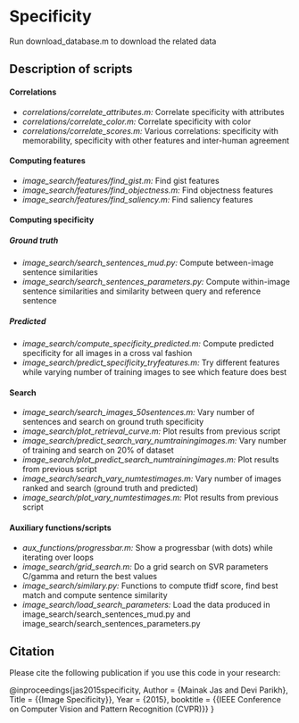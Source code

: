 Specificity
===========

Run download_database.m to download the related data

Description of scripts
----------------------

#### Correlations

* _correlations/correlate_attributes.m:_ Correlate specificity with attributes
* _correlations/correlate_color.m:_ Correlate specificity with color
* _correlations/correlate_scores.m:_ Various correlations: specificity with memorability, specificity with other features and inter-human agreement

#### Computing features

* _image_search/features/find_gist.m:_ Find gist features
* _image_search/features/find_objectness.m:_ Find objectness features
* _image_search/features/find_saliency.m:_ Find saliency features

#### Computing specificity

##### Ground truth
* _image_search/search_sentences_mud.py:_ Compute between-image sentence similarities
* _image_search/search_sentences_parameters.py:_ Compute within-image sentence similarities and similarity between query and reference sentence

##### Predicted
* _image_search/compute_specificity_predicted.m:_ Compute predicted specificity for all images in a cross val fashion
* _image_search/predict_specificity_tryfeatures.m:_ Try different features while varying number of training images to see which feature does best

#### Search

* _image_search/search_images_50sentences.m:_ Vary number of sentences and search on ground truth specificity
* _image_search/plot_retrieval_curve.m:_ Plot results from previous script
* _image_search/predict_search_vary_numtrainingimages.m:_ Vary number of training and search on 20% of dataset
* _image_search/plot_predict_search_numtrainingimages.m:_ Plot results from previous script
* _image_search/search_vary_numtestimages.m:_ Vary number of images ranked and search (ground truth and predicted)
* _image_search/plot_vary_numtestimages.m:_ Plot results from previous script

#### Auxiliary functions/scripts

* _aux_functions/progressbar.m:_ Show a progressbar (with dots) while iterating over loops
* _image_search/grid_search.m:_ Do a grid search on SVR parameters C/gamma and return the best values
* _image_search/similary.py:_ Functions to compute tfidf score, find best match and compute sentence similarity
* _image_search/load_search_parameters:_ Load the data produced in image_search/search_sentences_mud.py and image_search/search_sentences_parameters.py

## Citation

Please cite the following publication if you use this code in your research:

@inproceedings{jas2015specificity,
Author = {Mainak Jas and Devi Parikh},
Title = {{Image Specificity}},
Year = {2015},
booktitle = {{IEEE Conference on Computer Vision and Pattern Recognition (CVPR)}}
}
